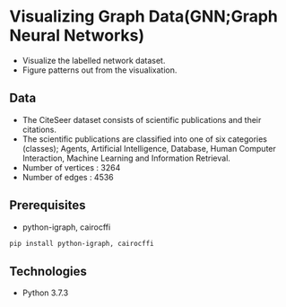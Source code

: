 # Visualizing Graph Data(GNN;Graph Neural Networks)
- Visualize the labelled network dataset.
- Figure patterns out from the visualixation.

## Data
- The CiteSeer dataset consists of scientific publications and their citations.
- The scientific publications are classified into one of six categories (classes); Agents, Artificial Intelligence, Database, Human Computer Interaction, Machine Learning and Information Retrieval.
- Number of vertices : 3264
- Number of edges : 4536

## Prerequisites
* python-igraph, cairocffi
```sh
pip install python-igraph, cairocffi
```

## Technologies
- Python 3.7.3

